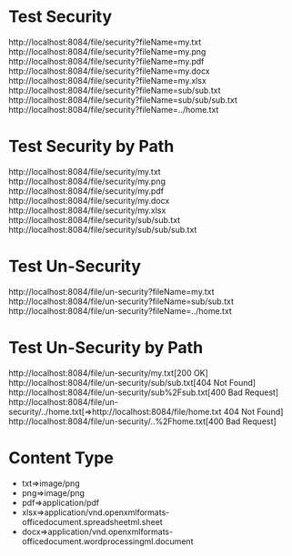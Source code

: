 # Test Security
http://localhost:8084/file/security?fileName=my.txt
http://localhost:8084/file/security?fileName=my.png
http://localhost:8084/file/security?fileName=my.pdf
http://localhost:8084/file/security?fileName=my.docx
http://localhost:8084/file/security?fileName=my.xlsx
http://localhost:8084/file/security?fileName=sub/sub.txt
http://localhost:8084/file/security?fileName=sub/sub/sub.txt
http://localhost:8084/file/security?fileName=../home.txt

# Test Security by Path
http://localhost:8084/file/security/my.txt
http://localhost:8084/file/security/my.png
http://localhost:8084/file/security/my.pdf
http://localhost:8084/file/security/my.docx
http://localhost:8084/file/security/my.xlsx
http://localhost:8084/file/security/sub/sub.txt
http://localhost:8084/file/security/sub/sub/sub.txt

# Test Un-Security
http://localhost:8084/file/un-security?fileName=my.txt
http://localhost:8084/file/un-security?fileName=sub/sub.txt
http://localhost:8084/file/un-security?fileName=../home.txt

# Test Un-Security by Path
http://localhost:8084/file/un-security/my.txt[200 OK]
http://localhost:8084/file/un-security/sub/sub.txt[404 Not Found]
http://localhost:8084/file/un-security/sub%2Fsub.txt[400 Bad Request]
http://localhost:8084/file/un-security/../home.txt[=>http://localhost:8084/file/home.txt 404 Not Found]
http://localhost:8084/file/un-security/..%2Fhome.txt[400 Bad Request]

# Content Type
- txt=>image/png
- png=>image/png
- pdf=>application/pdf
- xlsx=>application/vnd.openxmlformats-officedocument.spreadsheetml.sheet
- docx=>application/vnd.openxmlformats-officedocument.wordprocessingml.document